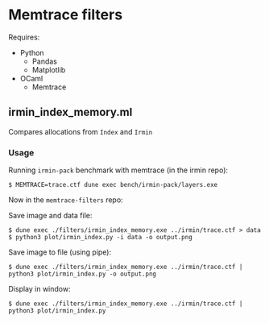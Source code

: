 # Memtrace filters

Requires:
- Python
  * Pandas
  * Matplotlib
- OCaml
  * Memtrace

## irmin_index_memory.ml

Compares allocations from `Index` and `Irmin`

### Usage

Running `irmin-pack` benchmark with memtrace (in the irmin repo):

```shell
$ MEMTRACE=trace.ctf dune exec bench/irmin-pack/layers.exe
```

Now in the `memtrace-filters` repo:

Save image and data file:
```shell
$ dune exec ./filters/irmin_index_memory.exe ../irmin/trace.ctf > data
$ python3 plot/irmin_index.py -i data -o output.png
```

Save image to file (using pipe):
```shell
$ dune exec ./filters/irmin_index_memory.exe ../irmin/trace.ctf | python3 plot/irmin_index.py -o output.png
```

Display in window:
```shell
$ dune exec ./filters/irmin_index_memory.exe ../irmin/trace.ctf | python3 plot/irmin_index.py
```

